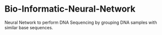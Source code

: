 # Bio-Informatic-Neural-Network
Neural Network to perform DNA Sequencing by grouping DNA samples with similar base sequences.
